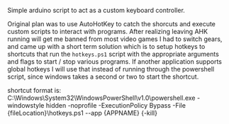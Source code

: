 Simple arduino script to act as a custom keyboard controller.

Original plan was to use AutoHotKey to catch the shorcuts and execute custom scripts to interact with programs. After realizing leaving AHK running will get me banned from most video games I had to switch gears, and came up with a short term solution which is to setup hotkeys to shortcuts that run the `hotkeys.ps1` script with the appropriate arguments and flags to start / stop various programs. If another application supports global hotkeys I will use that instead of running through the powershell script, since windows takes a second or two to start the shortcut.

shortcut format is:
C:\Windows\System32\WindowsPowerShell\v1.0\powershell.exe -windowstyle hidden -noprofile -ExecutionPolicy Bypass -File {fileLocation}\hotkeys.ps1 --app {APPNAME} {-kill}
